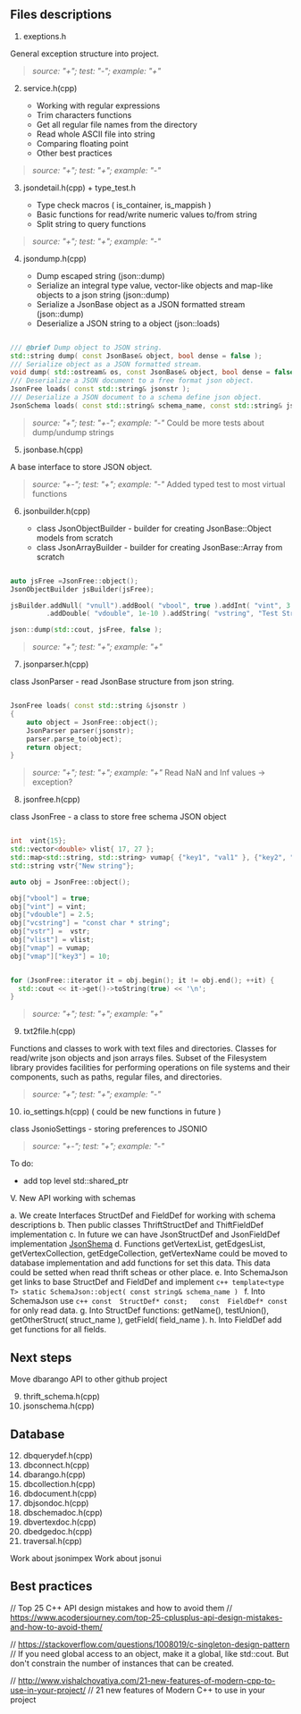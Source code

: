 ## Files descriptions

1. exeptions.h

General exception structure into project.

> _source: "+";    test: "-";  example: "+"_

2. service.h(cpp)

    - Working with regular expressions
    - Trim characters functions
    - Get all regular file names from the directory
    - Read whole ASCII file into string
    - Comparing floating point
    - Other best practices

> *source: "+";    test: "+";  example: "-"*

3. jsondetail.h(cpp)  + type_test.h

    - Type check macros  ( is_container, is_mappish )
    - Basic functions for read/write numeric values to/from string
    - Split string to query functions

> *source: "+";    test: "+";  example: "-"*

4. jsondump.h(cpp)

    - Dump escaped string (json::dump)
    - Serialize an integral type value,  vector-like objects and  map-like objects to a json string (json::dump)
    - Serialize a JsonBase object as a JSON formatted stream (json::dump)
    - Deserialize a JSON string to a object (json::loads)

```cpp

/// @brief Dump object to JSON string.
std::string dump( const JsonBase& object, bool dense = false );
/// Serialize object as a JSON formatted stream.
void dump( std::ostream& os, const JsonBase& object, bool dense = false );
/// Deserialize a JSON document to a free format json object.
JsonFree loads( const std::string& jsonstr );
/// Deserialize a JSON document to a schema define json object.
JsonSchema loads( const std::string& schema_name, const std::string& jsonstr );

```

> *source: "+";    test: "+-";  example: "-"*
> Could be more tests about dump/undump strings

5. jsonbase.h(cpp)

A base interface to store JSON object.


> *source: "+-";    test: "+";  example: "-"*
> Added typed test to most virtual functions

6. jsonbuilder.h(cpp)

    - class JsonObjectBuilder - builder for creating JsonBase::Object models from scratch
    - class JsonArrayBuilder -  builder for creating JsonBase::Array from scratch

```cpp

auto jsFree =JsonFree::object();
JsonObjectBuilder jsBuilder(jsFree);

jsBuilder.addNull( "vnull").addBool( "vbool", true ).addInt( "vint", 3 )
         .addDouble( "vdouble", 1e-10 ).addString( "vstring", "Test String" );

json::dump(std::cout, jsFree, false );

```

> *source: "+";    test: "+";  example: "+"*

7. jsonparser.h(cpp)

class JsonParser - read JsonBase structure from json string.

```cpp

JsonFree loads( const std::string &jsonstr )
{
    auto object = JsonFree::object();
    JsonParser parser(jsonstr);
    parser.parse_to(object);
    return object;
}

```
> *source: "+";  test: "+";  example: "+"*
> Read NaN and Inf values -> exception?

8. jsonfree.h(cpp)

class JsonFree - a class to store free schema JSON object

```cpp

int  vint{15};
std::vector<double> vlist{ 17, 27 };
std::map<std::string, std::string> vumap{ {"key1", "val1" }, {"key2", "val2" } };
std::string vstr{"New string"};

auto obj = JsonFree::object();

obj["vbool"] = true;
obj["vint"] = vint;
obj["vdouble"] = 2.5;
obj["vcstring"] = "const char * string";
obj["vstr"] =  vstr;
obj["vlist"] = vlist;
obj["vmap"] = vumap;
obj["vmap"]["key3"] = 10;


for (JsonFree::iterator it = obj.begin(); it != obj.end(); ++it) {
  std::cout << it->get()->toString(true) << '\n';
}


```

> *source: "+";    test: "+";  example: "+"*

9. txt2file.h(cpp)

Functions and classes to work with text files and directories.
Classes for read/write json objects and json arrays files.
Subset of the Filesystem library provides facilities for performing operations on file systems and their components, such as paths, regular files, and directories.


> *source: "+";    test: "+";  example: "-"*


10. io_settings.h(cpp)  ( could be new functions in future )

class JsonioSettings - storing preferences to JSONIO


> *source: "+-";    test: "+";  example: "-"*


To do:

- add top level std::shared_ptr

V. New API working with schemas

 a. We create Interfaces   StructDef and FieldDef  for working with schema descriptions
 b. Then public classes ThriftStructDef and ThiftFieldDef implementation
 c. In future we can have JsonStructDef and JsonFieldDef implementation [JsonShema](http://json-schema.org/)
 d. Functions getVertexList, getEdgesList, getVertexCollection, getEdgeCollection, getVertexName could be moved to database implementation and add functions for set this data. This data could be setted when read thrift scheas or other place.
 e. Into SchemaJson get links to base StructDef and FieldDef and implement ```c++ template<type T> static SchemaJson::object( const string& schema_name ) ```
 f. Into  SchemaJson use ```c++ const  StructDef* const;   const  FieldDef* const  ``` for only read data.
 g. Into  StructDef functions: getName(), testUnion(), getOtherStruct( struct_name ), getField( field_name ).
 h. Into FieldDef add get functions for all fields.

## Next steps

Move dbarango API to other github project

9. thrift_schema.h(cpp)
11. jsonschema.h(cpp)

## Database

12. dbquerydef.h(cpp)
13. dbconnect.h(cpp)
14. dbarango.h(cpp)
15. dbcollection.h(cpp)
16. dbdocument.h(cpp)
17. dbjsondoc.h(cpp)
18. dbschemadoc.h(cpp)
19. dbvertexdoc.h(cpp)
20. dbedgedoc.h(cpp)
21. traversal.h(cpp)

Work about jsonimpex
Work about jsonui

## Best practices

// Top 25 C++ API design mistakes and how to avoid them
// https://www.acodersjourney.com/top-25-cplusplus-api-design-mistakes-and-how-to-avoid-them/

// https://stackoverflow.com/questions/1008019/c-singleton-design-pattern
// If you need global access to an object, make it a global, like std::cout. But don't constrain the number of instances that can be created.

// http://www.vishalchovatiya.com/21-new-features-of-modern-cpp-to-use-in-your-project/
// 21 new features of Modern C++ to use in your project
